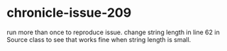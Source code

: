 # chronicle-issue-209
run more than once to reproduce issue.
change string length in line 62 in Source class to see that works fine when string length is small.  
